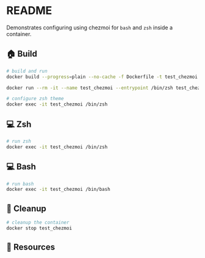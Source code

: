 # README

Demonstrates configuring using chezmoi for `bash` and `zsh` inside a container.  

## 🏠 Build

```sh
# build and run
docker build --progress=plain --no-cache -f Dockerfile -t test_chezmoi . 

docker run --rm -it --name test_chezmoi --entrypoint /bin/zsh test_chezmoi

# configure zsh theme
docker exec -it test_chezmoi /bin/zsh   
```

## 💻 Zsh

```sh
# run zsh
docker exec -it test_chezmoi /bin/zsh  
```

## 💻 Bash

```sh
# run bash
docker exec -it test_chezmoi /bin/bash
```

## 🧼 Cleanup

```sh
# cleanup the container
docker stop test_chezmoi 
```

## 👀 Resources


